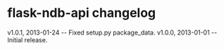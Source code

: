 flask-ndb-api changelog
=======================

v1.0.1, 2013-01-24 -- Fixed setup.py package_data.
v1.0.0, 2013-01-01 -- Initial release.
